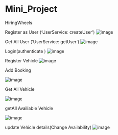 # Mini_Project 
HiringWheels

Register as User (‘UserService: createUser’)
![image](https://user-images.githubusercontent.com/78844682/199579600-b062ea26-3207-4936-ad39-258d859d7105.png)


Get All User (‘UserService: getUser’)
![image](https://user-images.githubusercontent.com/78844682/199579647-0cb523d3-9a8f-488a-8065-8105ded1c5d7.png)

Login(authenticate )
![image](https://user-images.githubusercontent.com/78844682/199579734-abe59b0a-e1c3-4759-9312-10a2547160e4.png)


Register Vehicle
![image](https://user-images.githubusercontent.com/78844682/199579819-f2246240-1308-43d3-9a0a-260452a6c64d.png)

Add Booking

![image](https://user-images.githubusercontent.com/78844682/199579768-a4db6410-4ead-4925-87e0-65179aa59d48.png)


Get All Vehicle

![image](https://user-images.githubusercontent.com/78844682/199579873-7acf220b-2e52-4e06-808e-dd6612827583.png)


getAll Availiable Vehicle

![image](https://user-images.githubusercontent.com/78844682/199579974-7f7bfaa2-4f09-4ae4-9392-5f92fea2e51a.png)


update Vehicle details(Change Availability)
![image](https://user-images.githubusercontent.com/78844682/199579921-506b519f-0b36-40f4-9e75-b2d6dda65397.png)


